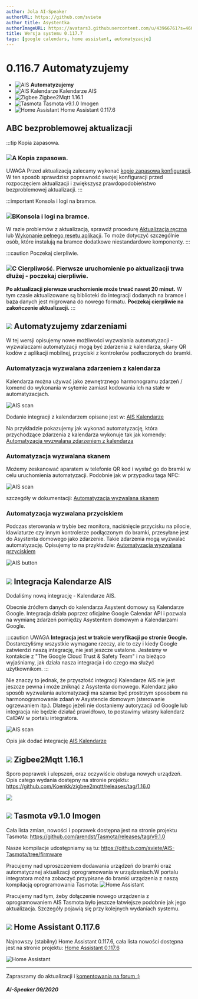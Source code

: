 ```yaml
---
author: Jola AI-Speaker
authorURL: https://github.com/sviete
author_title: Asystentka
authorImageURL: https://avatars3.githubusercontent.com/u/43966761?s=460&v=4
title: Wersja systemu 0.117.7
tags: [google calendars, home assistant, automatyzacje]
---
```


# 0.116.7 Automatyzujemy

- ![AIS](/img/en/blog/202010/mechanical-arm.png) **Automatyzujemy**
- ![AIS Kalendarze](/img/en/blog/202011/ais_calendar.png) Kalendarze AIS
- ![Zigbee](/img/en/blog/202007/zigbee.png) Zigbee2Mqtt 1.16.1
- ![Tasmota](/img/en/blog/202005/tasmota_small.png) Tasmota v9.1.0 Imogen
- ![Home Assistant](/img/en/blog/202007/hass.png) Home Assistant 0.117.6


<!--truncate-->

## ABC bezproblemowej aktualizacji

:::tip Kopia zapasowa.
### ![A](/img/en/blog/202009/alpha-a-circle.png) Kopia zapasowa.

UWAGA Przed aktualizacją zalecamy wykonać [kopię zapasową konfiguracji](/docs/ais_bramka_configuration_software#kopia-zapasowa-konfiguracji). W ten sposób sprawdzisz poprawność swojej konfiguracji przed rozpoczęciem aktualizacji i zwiększysz prawdopodobieństwo bezproblemowej aktualizacji.
:::

:::important Konsola i logi na bramce.
### ![B](/img/en/blog/202009/alpha-b-circle.png)Konsola i logi na bramce.

W razie problemów z aktualizacją, sprawdź procedurę [Aktualizacja ręczna](/docs/ais_bramka_update_manual) lub [Wykonanie pełnego resetu aplikacji](/docs/ais_bramka_reset_ais_step_by_step).
To może dotyczyć szczególnie osób, które instalują na bramce dodatkowe niestandardowe komponenty.
:::

:::caution Poczekaj cierpliwie.
### ![C](/img/en/blog/202009/alpha-c-circle.png) Cierpliwość. Pierwsze uruchomienie po aktualizacji trwa dłużej - poczekaj cierpliwie.

 **Po aktualizacji pierwsze uruchomienie może trwać nawet 20 minut.**
 W tym czasie aktualizowane są biblioteki do integracji dodanych na bramce i baza danych jest migrowana do nowego formatu.
 **Poczekaj cierpliwie na zakończenie aktualizacji.**
:::




## ![](/img/en/blog/202010/mechanical-arm.png) Automatyzujemy zdarzeniami


W tej wersji opisujemy nowe możliwości wyzwalania automatyzacji - wyzwalaczami automatyzacji mogą być zdarzenia z kalendarza, skany QR kodów z aplikacji mobilnej, przyciski z kontrolerów podłaczonych do bramki.

### Automatyzacja wyzwalana zdarzeniem z kalendarza

Kalendarza można używać jako zewnętrznego harmonogramu zdarzeń / komend do wykonania w sytemie zamiast kodowania ich na stałe w automatyzacjach.

![AIS scan](/img/en/frontend/ais_calendars_10.png)


Dodanie integracji z kalendarzem opisane jest w: [AIS Kalendarze](/docs/ais_app_ai_integration_google_calendars)

Na przykładzie pokazujemy jak wykonać automatyzację, która przychodzące zdarzenia z kalendarza wykonuje tak jak komendy: [Automatyzacja wyzwalana zdarzeniem z kalendarza](/docs/ais_bramka_calendar_event_automation)



### Automatyzacja wyzwalana skanem

Możemy zeskanować aparatem w telefonie QR kod i wysłać go do bramki w celu uruchomienia automatyzacji. Podobnie jak w przypadku taga NFC:

![AIS scan](/img/en/bramka/ais_scan_tags.png)


szczegóły w dokumentacji: [Automatyzacja wyzwalana skanem](/docs/ais_bramka_tag_automation)


### Automatyzacja wyzwalana przyciskiem

Podczas sterowania w trybie bez monitora, naciśnięcie przycisku na pilocie, klawiaturze czy innym kontrolerze podłączonym do bramki, przesyłane jest do Asystenta domowego jako zdarzenie. Takie zdarzenia mogą wyzwalać automatyzację. Opisujemy to na przykładzie: [Automatyzacja wyzwalana przyciskiem](/docs/ais_bramka_key_event_automation)

![AIS button](/img/en/bramka/ais_remote_key_events.jpg)

## ![](/img/en/blog/202011/ais_calendar.png) Integracja Kalendarze AIS

Dodaliśmy nową integrację - Kalendarze AIS.

Obecnie źródłem danych do kalendarza Asystent domowy są Kalendarze Google. Integracja działa poprzez oficjalne Google Calendar API i pozwala na wymianę zdarzeń pomiędzy Asystentem domowym a Kalendarzami Google.

:::caution UWAGA
**Integracja jest w trakcie weryfikacji po stronie Google.** Dostarczyliśmy wszystkie wymagane rzeczy, ale to czy i kiedy Google zatwierdzi naszą integrację, nie jest jeszcze ustalone. Jesteśmy w kontakcie z "The Google Cloud Trust & Safety Team" i na bieżąco wyjaśniamy, jak działa nasza integracja i do czego ma służyć użytkownikom.
:::

Nie znaczy to jednak, że przyszłość integracji Kalendarze AIS nie jest jeszcze pewna i może zniknąć z Asystenta domowego.
Kalendarz jako sposób wyzwalania automatyzacji ma szanse być prostrzym sposobem na harmonogramowanie zdaań w Asystencie domowym (sterowanie ogrzewaniem itp.). Dlatego jeżeli nie dostaniemy autoryzacji od Google lub integracja nie będzie działać prawidłowo, to postawimy własny kalendarz CalDAV w portalu integratora.


![AIS scan](/img/en/frontend/ais_calendars_3.png)

Opis jak dodać integrację [AIS Kalendarze](/docs/ais_app_ai_integration_google_calendars)


## ![](/img/en/blog/202007/zigbee.png) Zigbee2Mqtt 1.16.1

Sporo poprawek i ulepszeń, oraz oczywiście obsługa nowych urządzeń. Opis całego wydania dostępny na stronie projektu:  https://github.com/Koenkk/zigbee2mqtt/releases/tag/1.16.0

![](/img/en/blog/202011/z2m.png)



## ![](/img/en/blog/202005/tasmota_small.png) Tasmota v9.1.0 Imogen

Cała lista zmian, nowości i poprawek dostępna jest na stronie projektu Tasmota: https://github.com/arendst/Tasmota/releases/tag/v9.1.0

Nasze kompilacje udostępniamy są tu: https://github.com/sviete/AIS-Tasmota/tree/firmware

Pracujemy nad uproszczeniem dodawania urządzeń do bramki oraz automatycznej aktualizacji oprogramowania w urządzeniach.W portalu integratora można zobaczyć przypisane do bramki urządzenia z naszą kompilacją oprogramowania Tasmota:
![Home Assistant](/img/en/blog/202011/iot.png)

Pracujemy nad tym, żeby dołączenie nowego urządzenia z oprogramowaniem AIS Tasmota było jeszcze łatwiejsze podobnie jak jego aktualizacja. Szczegóły pojawią się przy kolejnych wydaniach systemu.

## ![](/img/en/blog/202007/hass.png) Home Assistant 0.117.6


Najnowszy (stabilny) Home Assistant 0.117.6, cała lista nowości dostępna jest na stronie projektu: [Home Assistant 0.117.6](https://www.home-assistant.io/blog/2020/10/28/release-117/)



![Home Assistant](/img/en/blog/202011/ha_social.png)



----
Zapraszamy do aktualizacji i [komentowania na forum :)](https://ai-speaker.discourse.group/)

##### AI-Speaker 09/2020
